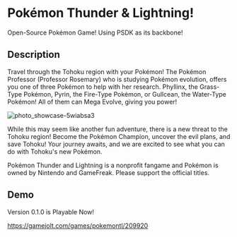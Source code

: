 # Pokémon Thunder & Lightning!
Open-Source Pokémon Game! Using PSDK as its backbone!

## Description

Travel through the Tohoku region with your Pokémon! The Pokémon Professor (Professor Rosemary) who is studying Pokémon evolution, offers you one of three Pokémon to help with her research. Phyllinx, the Grass-Type Pokémon, Pyrin, the Fire-Type Pokémon, or Gullcean, the Water-Type Pokémon! All of them can Mega Evolve, giving you power!

![photo_showcase-5wiabsa3](https://user-images.githubusercontent.com/90495366/134584091-bea667d2-404d-400c-87c6-d453c6bfb159.png)

While this may seem like another fun adventure, there is a new threat to the Tohoku region! Become the Pokémon Champion, uncover the evil plans, and save Tohoku! Your journey awaits, and we are excited to see what you can do with Tohoku's new Pokémon.

Pokémon Thunder and Lightning is a nonprofit fangame and Pokémon is owned by Nintendo and GameFreak. Please support the official titles.

## Demo
Version 0.1.0 is Playable Now!

https://gamejolt.com/games/pokemontl/209920

